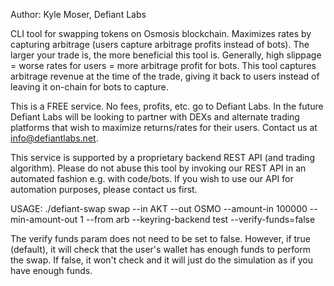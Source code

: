 Author: Kyle Moser, Defiant Labs

CLI tool for swapping tokens on Osmosis blockchain. Maximizes rates by capturing arbitrage (users capture arbitrage profits instead of bots).
The larger your trade is, the more beneficial this tool is. Generally, high slippage = worse rates for users = more arbitrage profit for bots. 
This tool captures arbitrage revenue at the time of the trade, giving it back to users instead of leaving it on-chain for bots to capture. 

This is a FREE service. No fees, profits, etc. go to Defiant Labs. In the future Defiant Labs will be looking to partner with DEXs
and alternate trading platforms that wish to maximize returns/rates for their users. Contact us at info@defiantlabs.net.

This service is supported by a proprietary backend REST API (and trading algorithm). Please do not abuse this tool by invoking our REST API
in an automated fashion e.g. with code/bots. If you wish to use our API for automation purposes, please contact us first. 

USAGE:
 ./defiant-swap swap --in AKT --out OSMO --amount-in 100000 --min-amount-out 1 --from arb --keyring-backend test --verify-funds=false

The verify funds param does not need to be set to false. However, if true (default), it will check that the user's wallet has enough funds to perform the swap.
If false, it won't check and it will just do the simulation as if you have enough funds.